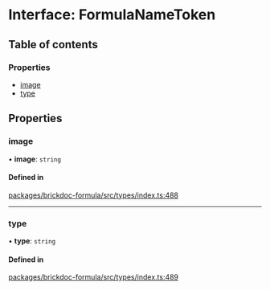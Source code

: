 # Interface: FormulaNameToken

## Table of contents

### Properties

- [image](FormulaNameToken.md#image)
- [type](FormulaNameToken.md#type)

## Properties

### <a id="image" name="image"></a> image

• **image**: `string`

#### Defined in

[packages/brickdoc-formula/src/types/index.ts:488](https://github.com/mashcard/mashcard/blob/main/packages/brickdoc-formula/src/types/index.ts#L488)

---

### <a id="type" name="type"></a> type

• **type**: `string`

#### Defined in

[packages/brickdoc-formula/src/types/index.ts:489](https://github.com/mashcard/mashcard/blob/main/packages/brickdoc-formula/src/types/index.ts#L489)
